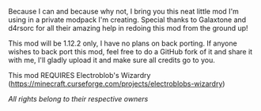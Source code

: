 Because I can and because why not, I bring you this neat little mod I'm using in a private modpack I'm creating. Special thanks to Galaxtone and d4rsorc for all their amazing help in redoing this mod from the ground up!

This mod will be 1.12.2 only, I have no plans on back porting. If anyone wishes to back port this mod, feel free to do a GitHub fork of it and share it with me, I'll gladly upload it and make sure all credits go to you.

This mod REQUIRES Electroblob's Wizardry (https://minecraft.curseforge.com/projects/electroblobs-wizardry)

*All rights belong to their respective owners*